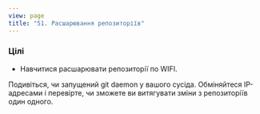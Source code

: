 ```yaml
---
view: page
title: "51. Расшарювання репозиторіїв"
---
```


<h3>Цілі</h3>

<ul><li>Навчитися расшарювати репозиторії по <span class="caps">WIFI</span>.</li></ul>

<p>Подивіться, чи запущений git daemon у вашого сусіда. Обміняйтеся IP-адресами і перевірте, чи зможете ви витягувати зміни з репозиторіїв один одного.</p>